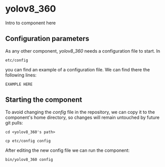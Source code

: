 # yolov8_360
Intro to component here


## Configuration parameters
As any other component, *yolov8_360* needs a configuration file to start. In
```
etc/config
```
you can find an example of a configuration file. We can find there the following lines:
```
EXAMPLE HERE
```

## Starting the component
To avoid changing the *config* file in the repository, we can copy it to the component's home directory, so changes will remain untouched by future git pulls:

```
cd <yolov8_360's path> 
```
```
cp etc/config config
```

After editing the new config file we can run the component:

```
bin/yolov8_360 config
```
